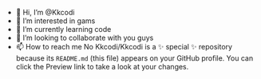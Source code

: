 - 👋 Hi, I’m @Kkcodi
- 👀 I’m interested in gams
- 🌱 I’m currently learning code
- 💞️ I’m looking to collaborate with you guys
- 📫 How to reach me No
Kkcodi/Kkcodi is a ✨ special ✨ repository because its `README.md` (this file) appears on your GitHub profile.
You can click the Preview link to take a look at your changes.
